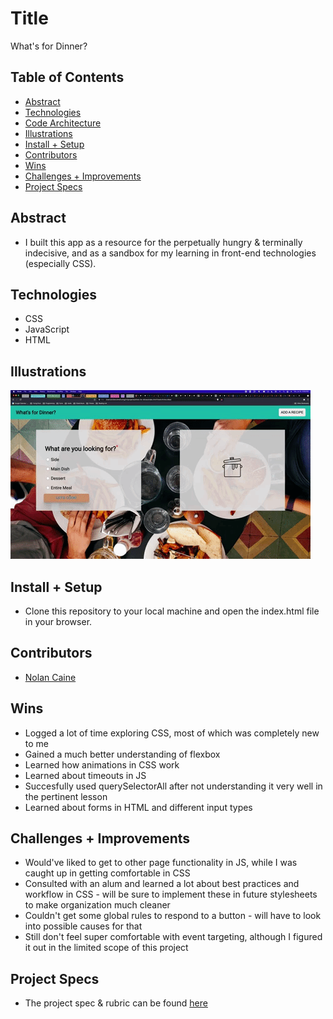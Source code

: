 # Title
What's for Dinner?

## Table of Contents
  - [Abstract](#abstract)
  - [Technologies](#technologies)
  - [Code Architecture](#code-architecture)
  - [Illustrations](#illustrations)
  - [Install + Setup](#set-up)
  - [Contributors](#contributors)
  - [Wins](#wins)
  - [Challenges + Improvements](#challenges-+-Improvements)
  - [Project Specs](#project-specs)

## Abstract
  - I built this app as a resource for the perpetually hungry & terminally indecisive, and as a sandbox for my learning in front-end technologies (especially CSS).

## Technologies
  - CSS
  - JavaScript
  - HTML

## Illustrations
![](giphy.gif)

## Install + Setup
  - Clone this repository to your local machine and open the index.html file in your browser.

## Contributors
  - [Nolan Caine](https://github.com/n0land0)

## Wins
  - Logged a lot of time exploring CSS, most of which was completely new to me
  - Gained a much better understanding of flexbox
  - Learned how animations in CSS work
  - Learned about timeouts in JS
  - Succesfully used querySelectorAll after not understanding it very well in the pertinent lesson
  - Learned about forms in HTML and different input types

## Challenges + Improvements
  - Would've liked to get to other page functionality in JS, while I was caught up in getting comfortable in CSS
  - Consulted with an alum and learned a lot about best practices and workflow in CSS - will be sure to implement these in future stylesheets to make organization much cleaner
  - Couldn't get some global rules to respond to a button - will have to look into possible causes for that
  - Still don't feel super comfortable with event targeting, although I figured it out in the limited scope of this project

## Project Specs
  - The project spec & rubric can be found [here](https://frontend.turing.edu/projects/module-1/dinner.html)
